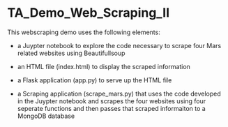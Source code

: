 # TA_Demo_Web_Scraping_II

This webscraping demo uses the following elements:

* a Juypter notebook to explore the code necessary to scrape four Mars related websites using Beautifullsoup

* an HTML file (index.html) to display the scraped information

* a Flask application (app.py) to serve up the HTML file

* a Scraping application (scrape_mars.py) that uses the code developed in the Juypter notebook and scrapes the four websites using four seperate functions and then passes that scraped informaiton to a MongoDB database
